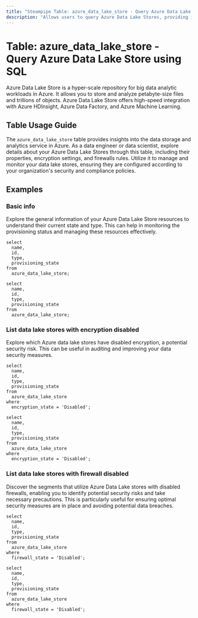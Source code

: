 ```yaml
---
title: "Steampipe Table: azure_data_lake_store - Query Azure Data Lake Store using SQL"
description: "Allows users to query Azure Data Lake Stores, providing insights into the data storage and analytics service in Azure."
---
```


# Table: azure_data_lake_store - Query Azure Data Lake Store using SQL

Azure Data Lake Store is a hyper-scale repository for big data analytic workloads in Azure. It allows you to store and analyze petabyte-size files and trillions of objects. Azure Data Lake Store offers high-speed integration with Azure HDInsight, Azure Data Factory, and Azure Machine Learning.

## Table Usage Guide

The `azure_data_lake_store` table provides insights into the data storage and analytics service in Azure. As a data engineer or data scientist, explore details about your Azure Data Lake Stores through this table, including their properties, encryption settings, and firewalls rules. Utilize it to manage and monitor your data lake stores, ensuring they are configured according to your organization's security and compliance policies.

## Examples

### Basic info
Explore the general information of your Azure Data Lake Store resources to understand their current state and type. This can help in monitoring the provisioning status and managing these resources effectively.

```sql+postgres
select
  name,
  id,
  type,
  provisioning_state
from
  azure_data_lake_store;
```

```sql+sqlite
select
  name,
  id,
  type,
  provisioning_state
from
  azure_data_lake_store;
```

### List data lake stores with encryption disabled
Explore which Azure data lake stores have disabled encryption, a potential security risk. This can be useful in auditing and improving your data security measures.

```sql+postgres
select
  name,
  id,
  type,
  provisioning_state
from
  azure_data_lake_store
where
  encryption_state = 'Disabled';
```

```sql+sqlite
select
  name,
  id,
  type,
  provisioning_state
from
  azure_data_lake_store
where
  encryption_state = 'Disabled';
```

### List data lake stores with firewall disabled
Discover the segments that utilize Azure Data Lake stores with disabled firewalls, enabling you to identify potential security risks and take necessary precautions. This is particularly useful for ensuring optimal security measures are in place and avoiding potential data breaches.

```sql+postgres
select
  name,
  id,
  type,
  provisioning_state
from
  azure_data_lake_store
where
  firewall_state = 'Disabled';
```

```sql+sqlite
select
  name,
  id,
  type,
  provisioning_state
from
  azure_data_lake_store
where
  firewall_state = 'Disabled';
```